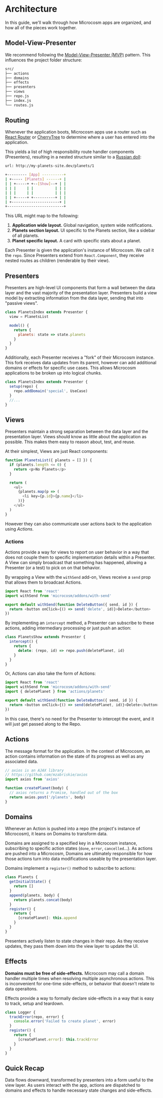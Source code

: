 # Architecture

In this guide, we'll walk through how Microcosm apps are organized, and how
all of the pieces work together.

## Model-View-Presenter

We recommend following the [Model-View-Presenter (MVP)](https://en.wikipedia.org/wiki/Model%E2%80%93view%E2%80%93presenter)
pattern. This influences the project folder structure:

```bash
src/
├── actions
├── domains
├── effects
├── presenters
├── views
├── repo.js
├── index.js
└── routes.js
```

## Routing

Whenever the application boots, Microcosm apps use a router such as
[React Router](https://github.com/reactjs/react-router)
or [CherryTree](https://github.com/KidkArolis/cherrytree-for-react)
to determine where a user has entered into the application.

This yields a list of high responsibility route handler components (Presenters),
resulting in a nested structure similar to a [Russian doll](https://www.google.com/search?q=russian+doll&espv=2&biw=1440&bih=799&source=lnms&tbm=isch&sa=X&ved=0ahUKEwiOnOCd08nQAhVLKiYKHZSRAU8Q_AUIBigB#tbm=isch&q=russian+doll&chips=q:russian+doll,g_1:traditional):

```bash
url: http://my-planets-site.dev/planets/1

+--------- [App] ----------+
| +----- [Planets] ------+ |
| | +-----+ +--[Show]--+ | |
| | |     | |          | | |
| | |     | |          | | |
| | +-----+ +----------+ | |
| +----------------------+ |
+--------------------------+
```

This URL might map to the following:

1.  **Application wide layout.** Global navigation, system wide notifications.
2.  **Planets section layout.** UI specific to the Planets section,
    like a sidebar of all planets.
3.  **Planet specific layout.** A card with specific stats about a planet.

Each Presenter is given the application's instance of Microcosm. We
call it the `repo`. Since Presenters extend from `React.Component`,
they receive nested routes as children (renderable by their view).

## Presenters

Presenters are high-level UI components that form a wall between the data layer
and the vast majority of the presentation layer. Presenters build a view model
by extracting information from the data layer, sending that into "passive views".

```javascript
class PlanetsIndex extends Presenter {
  view = PlanetsList

  model() {
    return {
      planets: state => state.planets
    }
  }
}
```

Additionally, each Presenter receives a "fork" of their Microcosm instance.
This fork receives data updates from its parent, however can add additional
domains or effects for specific use cases. This allows Microcosm applications
to be broken up into logical chunks.

```javascript
class PlanetsIndex extends Presenter {
  setup(repo) {
    repo.addDomain('special', UseCase)
  }
  //...
}
```

## Views

Presenters maintain a strong separation between the data layer and the
presentation layer. Views should know as little about the application as
possible. This makes them easy to reason about, test, and reuse.

At their simplest, Views are just React components:

```javascript
function PlanetsList({ planets = [] }) {
  if (planets.length <= 0) {
    return <p>No Planets</p>
  }

  return (
    <ul>
      {planets.map(p => (
        <li key={p.id}>{p.name}</li>
      ))}
    </ul>
  )
}
```

However they can also communicate user actions back to the application using
_Actions_.

### Actions

Actions provide a way for views to report on user behavior in a way that does
not couple them to specific implementation details within a Presenter. A View
can simply broadcast that something has happened, allowing a Presenter (or a
test) to pick on on that behavior.

By wrapping a View with the `withSend` add-on, Views receive a `send` prop
that allows them to broadcast Actions.

```javascript
import React from 'react'
import withSend from 'microcosm/addons/with-send'

export default withSend(function DeleteButton({ send, id }) {
  return <button onClick={() => send('delete', id)}>Delete</button>
})
```

By implementing an `intercept` method, a Presenter can subscribe to
these actions, adding intermediary processing or just push an action:

```javascript
class PlanetsShow extends Presenter {
  intercept() {
    return {
      delete: (repo, id) => repo.push(deletePlanet, id)
    }
  }
}
```

Or, Actions can also take the form of Actions:

```javascript
import React from 'react'
import withSend from 'microcosm/addons/with-send'
import { deletePlanet } from 'actions/planets'

export default withSend(function DeleteButton({ send, id }) {
  return <button onClick={() => send(deletePlanet, id)}>Delete</button>
})
```

In this case, there's no need for the Presenter to intercept the event,
and it will just get passed along to the Repo.

## Actions

The message format for the application. In the context of Microcosm, an action
contains information on the state of its progress as well as any associated
data.

```javascript
// axios is an AJAX library
// https://github.com/mzabriskie/axios
import axios from 'axios'

function createPlanet(body) {
  // axios returns a Promise, handled out of the box
  return axios.post('/planets', body)
}
```

## Domains

Whenever an Action is pushed into a repo (the project's instance of Microcosm),
it leans on Domains to transform data.

Domains are assigned to a specified key in a Microcosm instance, subscribing to
specific action states (`done`, `error`, `cancelled`...). As actions are pushed
into a Microcosm, Domains are ultimately responsible for how those actions turn
into data modifications useable by the presentation layer.

Domains implement a `register()` method to subscribe to actions:

```javascript
class Planets {
  getInitialState() {
    return []
  }
  append(planets, body) {
    return planets.concat(body)
  }
  register() {
    return {
      [createPlanet]: this.append
    }
  }
}
```

Presenters actively listen to state changes in their repo. As they receive updates,
they pass them down into the view layer to update the UI.

## Effects

**Domains must be free of side-effects.** Microcosm may call a domain handler
multiple times when resolving multiple asynchronous actions. This is inconvenient
for one-time side-effects, or behavior that doesn't relate to data operaitons.

Effects provide a way to formally declare side-effects in a way that is easy to
track, setup and teardown.

```javascript
class Logger {
  trackError(repo, error) {
    console.error('Failed to create planet', error)
  }
  register() {
    return {
      [createPlanet.error]: this.trackError
    }
  }
}
```

## Quick Recap

Data flows downward, transformed by presenters into a form useful to the view layer.
As users interact with the app, actions are dispatched to domains and effects
to handle necessary state changes and side-effects.
